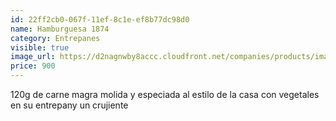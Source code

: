 ```yaml
---
id: 22ff2cb0-067f-11ef-8c1e-ef8b77dc98d0
name: Hamburguesa 1874
category: Entrepanes
visible: true
image_url: https://d2nagnwby8accc.cloudfront.net/companies/products/images/800/84c37d13-16bf-40fa-8b50-69077fcff023.jpg
price: 900
---
```


120g de carne magra molida y especiada al estilo de la casa  con vegetales en su entrepany un crujiente
